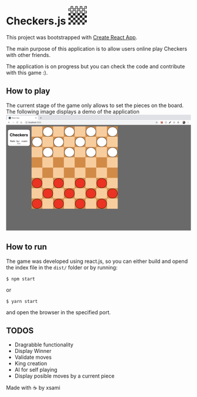 # Checkers.js <img src="public/checker-board.png" width="50">

This project was bootstrapped with [Create React App](https://github.com/facebook/create-react-app).

The main purpose of this application is to allow users online play Checkers with other friends.

The application is on progress but you can check the code and contribute with this game :).

## How to play

The current stage of the game only allows to set the pieces on the board. The following image displays a demo of the application
<img src="public/first-stage.png">

## How to run

The game was developed using react.js, so you can either build and opend the index file in the `dist/` folder or by running:
```
$ npm start
```
or
```
$ yarn start
```

and open the browser in the specified port. 


## TODOS

- Dragrabble functionality
- Display Winner
- Validate moves
- King creation
- AI for self playing
- Display posible moves by a current piece


Made with :coffee: by xsami